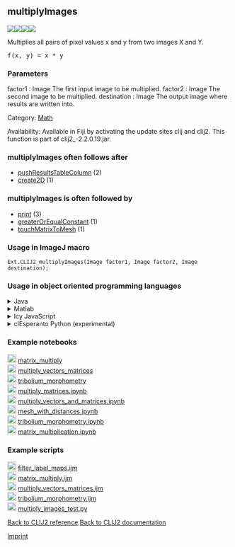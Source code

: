 ## multiplyImages
<img src="images/mini_clij1_logo.png"/><img src="images/mini_clij2_logo.png"/><img src="images/mini_clijx_logo.png"/><img src="images/mini_cle_logo.png"/>

Multiplies all pairs of pixel values x and y from two images X and Y.

<pre>f(x, y) = x * y</pre>

### Parameters

factor1 : Image
    The first input image to be multiplied.
factor2 : Image
    The second image to be multiplied.
destination : Image
    The output image where results are written into.


Category: [Math](https://clij.github.io/clij2-docs/reference__math)

Availability: Available in Fiji by activating the update sites clij and clij2.
This function is part of clij2_-2.2.0.19.jar.

### multiplyImages often follows after
* <a href="reference_pushResultsTableColumn">pushResultsTableColumn</a> (2)
* <a href="reference_create2D">create2D</a> (1)


### multiplyImages is often followed by
* <a href="reference_print">print</a> (3)
* <a href="reference_greaterOrEqualConstant">greaterOrEqualConstant</a> (1)
* <a href="reference_touchMatrixToMesh">touchMatrixToMesh</a> (1)


### Usage in ImageJ macro
```
Ext.CLIJ2_multiplyImages(Image factor1, Image factor2, Image destination);
```


### Usage in object oriented programming languages



<details>

<summary>
Java
</summary>
<pre class="highlight">// init CLIJ and GPU
import net.haesleinhuepf.clij2.CLIJ2;
import net.haesleinhuepf.clij.clearcl.ClearCLBuffer;
CLIJ2 clij2 = CLIJ2.getInstance();

// get input parameters
ClearCLBuffer factor1 = clij2.push(factor1ImagePlus);
ClearCLBuffer factor2 = clij2.push(factor2ImagePlus);
destination = clij2.create(factor1);
</pre>

<pre class="highlight">
// Execute operation on GPU
clij2.multiplyImages(factor1, factor2, destination);
</pre>

<pre class="highlight">
// show result
destinationImagePlus = clij2.pull(destination);
destinationImagePlus.show();

// cleanup memory on GPU
clij2.release(factor1);
clij2.release(factor2);
clij2.release(destination);
</pre>

</details>



<details>

<summary>
Matlab
</summary>
<pre class="highlight">% init CLIJ and GPU
clij2 = init_clatlab();

% get input parameters
factor1 = clij2.pushMat(factor1_matrix);
factor2 = clij2.pushMat(factor2_matrix);
destination = clij2.create(factor1);
</pre>

<pre class="highlight">
% Execute operation on GPU
clij2.multiplyImages(factor1, factor2, destination);
</pre>

<pre class="highlight">
% show result
destination = clij2.pullMat(destination)

% cleanup memory on GPU
clij2.release(factor1);
clij2.release(factor2);
clij2.release(destination);
</pre>

</details>



<details>

<summary>
Icy JavaScript
</summary>
<pre class="highlight">// init CLIJ and GPU
importClass(net.haesleinhuepf.clicy.CLICY);
importClass(Packages.icy.main.Icy);

clij2 = CLICY.getInstance();

// get input parameters
factor1_sequence = getSequence();
factor1 = clij2.pushSequence(factor1_sequence);
factor2_sequence = getSequence();
factor2 = clij2.pushSequence(factor2_sequence);
destination = clij2.create(factor1);
</pre>

<pre class="highlight">
// Execute operation on GPU
clij2.multiplyImages(factor1, factor2, destination);
</pre>

<pre class="highlight">
// show result
destination_sequence = clij2.pullSequence(destination)
Icy.addSequence(destination_sequence);
// cleanup memory on GPU
clij2.release(factor1);
clij2.release(factor2);
clij2.release(destination);
</pre>

</details>



<details>

<summary>
clEsperanto Python (experimental)
</summary>
<pre class="highlight">import pyclesperanto_prototype as cle

cle.multiply_images(factor1, factor2, destination)

</pre>



</details>





### Example notebooks
<a href="https://clij.github.io/clij2-docs/md/matrix_multiply"><img src="images/language_macro.png" height="20"/></a> [matrix_multiply](https://clij.github.io/clij2-docs/md/matrix_multiply)  
<a href="https://clij.github.io/clij2-docs/md/multiply_vectors_matrices"><img src="images/language_macro.png" height="20"/></a> [multiply_vectors_matrices](https://clij.github.io/clij2-docs/md/multiply_vectors_matrices)  
<a href="https://clij.github.io/clij2-docs/md/tribolium_morphometry"><img src="images/language_macro.png" height="20"/></a> [tribolium_morphometry](https://clij.github.io/clij2-docs/md/tribolium_morphometry)  
<a href="https://github.com/clEsperanto/pyclesperanto_prototype/tree/master/demo/basics/multiply_matrices.ipynb"><img src="images/language_python.png" height="20"/></a> [multiply_matrices.ipynb](https://github.com/clEsperanto/pyclesperanto_prototype/tree/master/demo/basics/multiply_matrices.ipynb)  
<a href="https://github.com/clEsperanto/pyclesperanto_prototype/tree/master/demo/basics/multiply_vectors_and_matrices.ipynb"><img src="images/language_python.png" height="20"/></a> [multiply_vectors_and_matrices.ipynb](https://github.com/clEsperanto/pyclesperanto_prototype/tree/master/demo/basics/multiply_vectors_and_matrices.ipynb)  
<a href="https://github.com/clEsperanto/pyclesperanto_prototype/tree/master/demo/neighbors/mesh_with_distances.ipynb"><img src="images/language_python.png" height="20"/></a> [mesh_with_distances.ipynb](https://github.com/clEsperanto/pyclesperanto_prototype/tree/master/demo/neighbors/mesh_with_distances.ipynb)  
<a href="https://github.com/clEsperanto/pyclesperanto_prototype/tree/master/demo/tribolium_morphometry/tribolium_morphometry.ipynb"><img src="images/language_python.png" height="20"/></a> [tribolium_morphometry.ipynb](https://github.com/clEsperanto/pyclesperanto_prototype/tree/master/demo/tribolium_morphometry/tribolium_morphometry.ipynb)  
<a href="https://github.com/clEsperanto/pyclesperanto_prototype/tree/master/benchmarks/matrix_multiplication.ipynb"><img src="images/language_python.png" height="20"/></a> [matrix_multiplication.ipynb](https://github.com/clEsperanto/pyclesperanto_prototype/tree/master/benchmarks/matrix_multiplication.ipynb)  




### Example scripts
<a href="https://github.com/clij/clij2-docs/blob/master/src/main/macro/filter_label_maps.ijm"><img src="images/language_macro.png" height="20"/></a> [filter_label_maps.ijm](https://github.com/clij/clij2-docs/blob/master/src/main/macro/filter_label_maps.ijm)  
<a href="https://github.com/clij/clij2-docs/blob/master/src/main/macro/matrix_multiply.ijm"><img src="images/language_macro.png" height="20"/></a> [matrix_multiply.ijm](https://github.com/clij/clij2-docs/blob/master/src/main/macro/matrix_multiply.ijm)  
<a href="https://github.com/clij/clij2-docs/blob/master/src/main/macro/multiply_vectors_matrices.ijm"><img src="images/language_macro.png" height="20"/></a> [multiply_vectors_matrices.ijm](https://github.com/clij/clij2-docs/blob/master/src/main/macro/multiply_vectors_matrices.ijm)  
<a href="https://github.com/clij/clij2-docs/blob/master/src/main/macro/tribolium_morphometry.ijm"><img src="images/language_macro.png" height="20"/></a> [tribolium_morphometry.ijm](https://github.com/clij/clij2-docs/blob/master/src/main/macro/tribolium_morphometry.ijm)  
<a href="https://github.com/clij/clij2-docs/blob/master/src/main/jython/multiply_images_test.py"><img src="images/language_jython.png" height="20"/></a> [multiply_images_test.py](https://github.com/clij/clij2-docs/blob/master/src/main/jython/multiply_images_test.py)  


[Back to CLIJ2 reference](https://clij.github.io/clij2-docs/reference)
[Back to CLIJ2 documentation](https://clij.github.io/clij2-docs)

[Imprint](https://clij.github.io/imprint)

